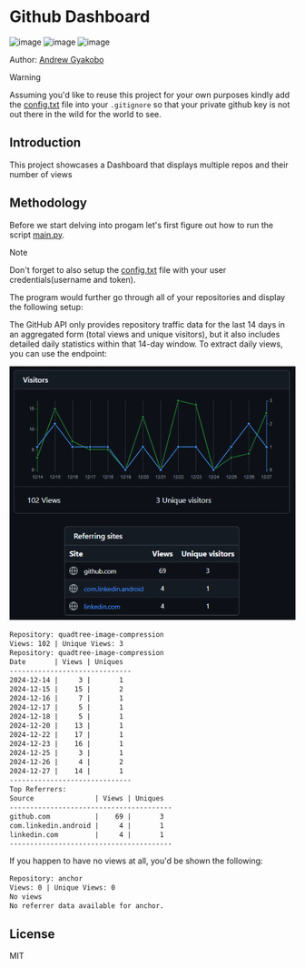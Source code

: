 # Github Dashboard 

![image](https://img.shields.io/badge/Python-FFD43B?style=for-the-badge&logo=python&logoColor=blue)
![image](https://img.shields.io/badge/windows%20terminal-4D4D4D?style=for-the-badge&logo=windows%20terminal&logoColor=white)
![image](https://img.shields.io/badge/GitHub-100000?style=for-the-badge&logo=github&logoColor=white)

Author: [Andrew Gyakobo](https://github.com/Gyakobo)

>[!WARNING]
>Assuming you'd like to reuse this project for your own purposes kindly add the [config.txt](https://github.com/Gyakobo/github-repo-dashboard/blob/main/config.txt) file into your `.gitignore` so that your private github key is not out there in the wild for the world to see.

## Introduction

This project showcases a Dashboard that displays multiple repos and their number of views 

## Methodology

Before we start delving into progam let's first figure out how to run the script [main.py](https://github.com/Gyakobo/github-repo-dashboard/blob/main/main.py).

>[!NOTE]
>Don't forget to also setup the [config.txt](https://github.com/Gyakobo/github-repo-dashboard/blob/main/config.txt) file with your user credentials(username and token).

The program would further go through all of your repositories and display the following setup:

The GitHub API only provides repository traffic data for the last 14 days in an aggregated form (total views and unique visitors), but it also includes detailed daily statistics within that 14-day window. To extract daily views, you can use the endpoint:

<img src="./miscellaneous/img.png" />

```shell
Repository: quadtree-image-compression
Views: 102 | Unique Views: 3
Repository: quadtree-image-compression
Date       | Views | Uniques
------------------------------
2024-12-14 |     3 |       1
2024-12-15 |    15 |       2
2024-12-16 |     7 |       1
2024-12-17 |     5 |       1
2024-12-18 |     5 |       1
2024-12-20 |    13 |       1
2024-12-22 |    17 |       1
2024-12-23 |    16 |       1
2024-12-25 |     3 |       1
2024-12-26 |     4 |       2
2024-12-27 |    14 |       1
------------------------------
Top Referrers:
Source               | Views | Uniques
----------------------------------------
github.com           |    69 |       3
com.linkedin.android |     4 |       1
linkedin.com         |     4 |       1
----------------------------------------
```

If you happen to have no views at all, you'd be shown the following:

```shell
Repository: anchor
Views: 0 | Unique Views: 0
No views
No referrer data available for anchor.
```

## License
MIT
